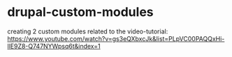 # drupal-custom-modules
creating 2 custom modules 
related to the video-tutorial: https://www.youtube.com/watch?v=gs3eQXbxcJk&list=PLpVC00PAQQxHi-llE9Z8-Q747NYWpsq6t&index=1

